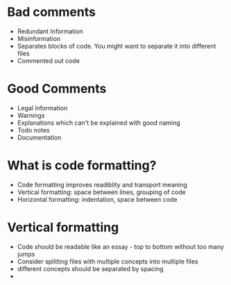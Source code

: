 # Bad comments

- Redundant Information
- Misinformation
- Separates blocks of code. You might want to separate it into different files
- Commented out code

# Good Comments

- Legal information
- Warnings
- Explanations which can't be explained with good naming
- Todo notes
- Documentation

# What is code formatting?

- Code formatting improves readiblity and transport meaning
- Vertical formatting: space between lines, grouping of code
- Horizontal formatting: indentation, space between code

# Vertical formatting

- Code should be readable like an essay - top to bottom without too many jumps
- Consider splitting files with multiple concepts into multiple files
- different concepts should be separated by spacing
- 